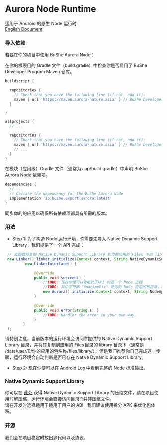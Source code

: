 # Aurora Node Runtime
适用于 Android 的原生 Node 运行时  
[English Document](https://github.com/BuShe-LLC/NodeAurora/tree/main/RADEME.md)  

### 导入依赖
若要在你的项目中使用 BuShe Aurora Node：  

在你的根项目的 Gradle 文件（build.gradle）中检查你是否启用了 BuShe Developer Program Maven 仓库。 

```groovy
buildscript {

  repositories {
    // Check that you have the following line (if not, add it):
    maven { url 'https://maven.aurora-nature.asia' } // BuShe Developer Program's Maven repository
  }

}

allprojects {
  // ...

  repositories {
    // Check that you have the following line (if not, add it):
    maven { url 'https://maven.aurora-nature.asia' } // BuShe Developer Program's Maven repository
    // ...
  }
}
```  
在模块（应用级）Gradle 文件（通常为 app/build.gradle）中声明 BuShe Aurora Node 依赖项。  

```groovy
dependencies {
  // ...
  // Declare the dependency for the BuShe Aurora Node
  implementation 'io.bushe.export.aurora:latest'
}
```

同步你的的应用以确保所有依赖项都具有所需的版本。  

### 用法
- Step 1: 为了构造 Node 运行环境，你需要先导入 Native Dynamic Support Library，我们提供了一个 API 完成：
```java
 // 此函数将复制 Native Dynamic Support Library 到你的应用的 Files 下的 library 文件夹（通常是 /data/user/0/你的应用的包名称/files/library/）.
 new Linker().linker_initialize(Context context, String NativeDynamicSupportLibraryPath,
         new LinkerInterface() {
         
             @Override
             public void succeed() {
                 //TODO: 现在你便可以使用以下API 构造一个 Node 进程
                 //TODO: 其中字符串 "NodeAppDir" 是你的 Node 应用的根目录，运行环境会尝试执行 "NodeAppDir/index.js".
                 new Aurora().initialize(Context context, String NodeAppDir);
             }
             
             @Override
             public void error(String s) {
                 //TODO: Handler the error in your own way.
             }
        }
 );
```
请特别注意，当前版本的运行环境会访问你提供的 Native Dynamic Support Library 目录，并将其复制到应用的 Files 目录的 library 目录下（通常是 /data/user/0/你的应用的包名称/files/library/），但是我们推荐你自己完成这一步骤，运行环境会自动判断是否已存在 Native Dynamic Support Library。  

- Step 2: 现在你便可以在 Android Log 中看到完整的 Node 标准输出。

### Native Dynamic Support Library
你可以在 [此处](https://github.com/BuShe-LLC/NodeAurora/tree/main/NativeSupport) 获得 Native Dynamic Support Library 的压缩文件，请在项目使用时解压缩，运行环境会直接访问目录而并非压缩文件。  
请在开发时选择适用于适用于用户的 ABI，我们建议使用拆分 APK 来优化包体积。  

### 开源
我们会在项目稳定时放出源代码以及协议。
